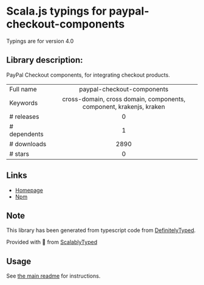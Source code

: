 
# Scala.js typings for paypal-checkout-components

Typings are for version 4.0

## Library description:
PayPal Checkout components, for integrating checkout products.

|                    |                 |
| ------------------ | :-------------: |
| Full name          | paypal-checkout-components |
| Keywords           | cross-domain, cross domain, components, component, krakenjs, kraken |
| # releases         | 0 |
| # dependents       | 1 |
| # downloads        | 2890 |
| # stars            | 0 |

## Links
- [Homepage](https://developer.paypal.com/)
- [Npm](https://www.npmjs.com/package/paypal-checkout-components)
    


## Note
This library has been generated from typescript code from [DefinitelyTyped](https://definitelytyped.org).

Provided with :purple_heart: from [ScalablyTyped](https://github.com/oyvindberg/ScalablyTyped)

## Usage
See [the main readme](../../readme.md) for instructions.


